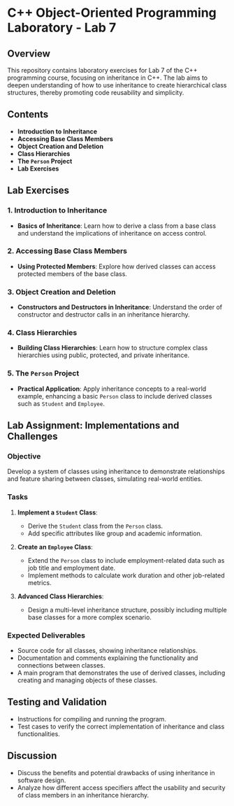 # C++ Object-Oriented Programming Laboratory - Lab 7

## Overview
This repository contains laboratory exercises for Lab 7 of the C++ programming course, focusing on inheritance in C++. The lab aims to deepen understanding of how to use inheritance to create hierarchical class structures, thereby promoting code reusability and simplicity.

## Contents
- **Introduction to Inheritance**
- **Accessing Base Class Members**
- **Object Creation and Deletion**
- **Class Hierarchies**
- **The `Person` Project**
- **Lab Exercises**

## Lab Exercises

### 1. Introduction to Inheritance
- **Basics of Inheritance**: Learn how to derive a class from a base class and understand the implications of inheritance on access control.

### 2. Accessing Base Class Members
- **Using Protected Members**: Explore how derived classes can access protected members of the base class.

### 3. Object Creation and Deletion
- **Constructors and Destructors in Inheritance**: Understand the order of constructor and destructor calls in an inheritance hierarchy.

### 4. Class Hierarchies
- **Building Class Hierarchies**: Learn how to structure complex class hierarchies using public, protected, and private inheritance.

### 5. The `Person` Project
- **Practical Application**: Apply inheritance concepts to a real-world example, enhancing a basic `Person` class to include derived classes such as `Student` and `Employee`.

## Lab Assignment: Implementations and Challenges

### Objective
Develop a system of classes using inheritance to demonstrate relationships and feature sharing between classes, simulating real-world entities.

### Tasks
1. **Implement a `Student` Class**:
   - Derive the `Student` class from the `Person` class.
   - Add specific attributes like group and academic information.

2. **Create an `Employee` Class**:
   - Extend the `Person` class to include employment-related data such as job title and employment date.
   - Implement methods to calculate work duration and other job-related metrics.

3. **Advanced Class Hierarchies**:
   - Design a multi-level inheritance structure, possibly including multiple base classes for a more complex scenario.

### Expected Deliverables
- Source code for all classes, showing inheritance relationships.
- Documentation and comments explaining the functionality and connections between classes.
- A main program that demonstrates the use of derived classes, including creating and managing objects of these classes.

## Testing and Validation
- Instructions for compiling and running the program.
- Test cases to verify the correct implementation of inheritance and class functionalities.

## Discussion
- Discuss the benefits and potential drawbacks of using inheritance in software design.
- Analyze how different access specifiers affect the usability and security of class members in an inheritance hierarchy.

